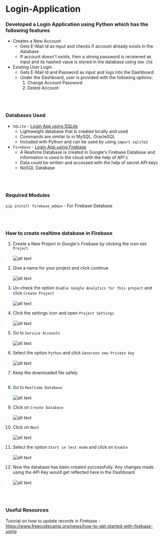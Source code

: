 # Login-Application

### Developed a Login Application using Python which has the following features

* Creates a New Account
	- Gets E-Mail Id as input and checks if account already exists in the database
	- If account doesn't exists, then a strong password is receieved as input and its hashed value is stored in the database using `SHA-256`
* Existing User Login
	- Gets E-Mail Id and Password as input and logs into the Dashboard
	- Under the Dashboard, user is provided with the following options:
		1. Change Account Password
		2. Delete Account


<br></br>
### Databases Used

* `SQLite` - [Login App using SQLite](Login_App_SQLite.py)<br>
	- Lightweight database that is created locally and used
	- Commands are similar to in MySQL, OracleSQL
	- Included with Python and can be used by using `import sqlite3`
* `Firebase` - [Login App using Firebase](Login_App_Firebase.py)<br>
	- A Realtime Database is created in Google's Firebase Database and information is used in the cloud with the help of API's
	- Data could be written and accessed with the help of secret API keys
	- NoSQL Database


<br></br>
### Required Modules

`pip install firebase_admin` - For Firebase Database


<br></br>
### How to create realtime database in Firebase

1. Create a New Project in Google's Firebase by clicking the icon `Add Project`
<br></br>
![alt text](res/1.jpg)

2. Give a name for your project and click continue
<br></br>
![alt text](res/2.jpg)

3. Un-check the option `Enable Google Analytics for this project` and click `Create Project`
<br></br>
![alt text](res/3.jpg)

4. Click the settings icon and open `Project Settings`
<br></br>
![alt text](res/4.jpg)

5. Go to `Service Accounts`
<br></br>
![alt text](res/5.jpg)

6. Select the option `Python` and click `Generate new Private key`
<br></br>
![alt text](res/6.jpg)

7. Keep the downloaded file safely
<br></br>

8. Go to `Realtime Database`
<br></br>
![alt text](res/7.jpg)

9. Click on `Create Database`
<br></br>
![alt text](res/8.jpg)

10. Click on `Next`
<br></br>
![alt text](res/9.jpg)

11. Select the option `Start in test mode` and click on `Enable`
<br></br>
![alt text](res/10.jpg)

12. Now the database has been created successfully. Any changes made using the API Key would get reflected here in the Dashboard
<br></br>
![alt text](res/11.jpg)

<br>
<br>

### Useful Resources

Tutorial on how to update records in Firebase - https://www.freecodecamp.org/news/how-to-get-started-with-firebase-using